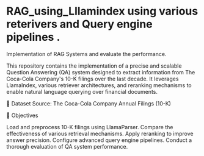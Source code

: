 # RAG_using_Lllamindex using various reterivers and Query engine pipelines . 
Implementation of RAG Systems  and evaluate the performance.

This repository contains the implementation of a precise and scalable Question Answering (QA) system designed to extract information from The Coca-Cola Company's 10-K filings over the last decade. It leverages LlamaIndex, various retriever architectures, and reranking mechanisms to enable natural language querying over financial documents.

📂 Dataset Source:
The Coca-Cola Company Annual Filings (10-K)

📌 Objectives

Load and preprocess 10-K filings using LlamaParser.
Compare the effectiveness of various retrieval mechanisms.
Apply reranking to improve answer precision.
Configure advanced query engine pipelines.
Conduct a thorough evaluation of QA system performance.
